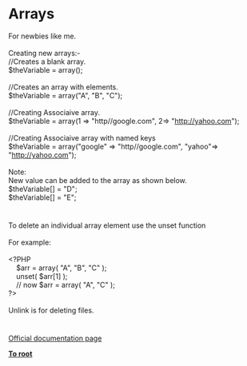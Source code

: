 # Arrays




<div class="phpcode"><span class="html">
For newbies like me.<br><br>Creating new arrays:-<br>//Creates a blank array.<br>$theVariable = array();<br><br>//Creates an array with elements.<br>$theVariable = array(&quot;A&quot;, &quot;B&quot;, &quot;C&quot;);<br><br>//Creating Associaive array.<br>$theVariable = array(1 =&gt; &quot;http//google.com&quot;, 2=&gt; &quot;<a href="http://yahoo.com" rel="nofollow" target="_blank">http://yahoo.com</a>&quot;);<br><br>//Creating Associaive array with named keys<br>$theVariable = array(&quot;google&quot; =&gt; &quot;http//google.com&quot;, &quot;yahoo&quot;=&gt; &quot;<a href="http://yahoo.com" rel="nofollow" target="_blank">http://yahoo.com</a>&quot;);<br><br>Note:<br>New value can be added to the array as shown below.<br>$theVariable[] = &quot;D&quot;;<br>$theVariable[] = &quot;E&quot;;</span>
</div>
  

#


<div class="phpcode"><span class="html">
To delete an individual array element use the unset function<br><br>For example:<br><br><span class="default">&lt;?PHP<br>&#xA0; &#xA0; $arr </span><span class="keyword">= array( </span><span class="string">&quot;A&quot;</span><span class="keyword">, </span><span class="string">&quot;B&quot;</span><span class="keyword">, </span><span class="string">&quot;C&quot; </span><span class="keyword">);<br>&#xA0; &#xA0; unset( </span><span class="default">$arr</span><span class="keyword">[</span><span class="default">1</span><span class="keyword">] );<br>&#xA0; &#xA0; </span><span class="comment">// now $arr = array( &quot;A&quot;, &quot;C&quot; );<br></span><span class="default">?&gt;<br></span><br>Unlink is for deleting files.</span>
</div>
  

#

[Official documentation page](https://www.php.net/manual/en/book.array.php)

**[To root](/README.md)**